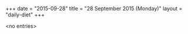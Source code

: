 +++
date = "2015-09-28"
title = "28 September 2015 (Monday)"
layout = "daily-diet"
+++

\<no entries\>